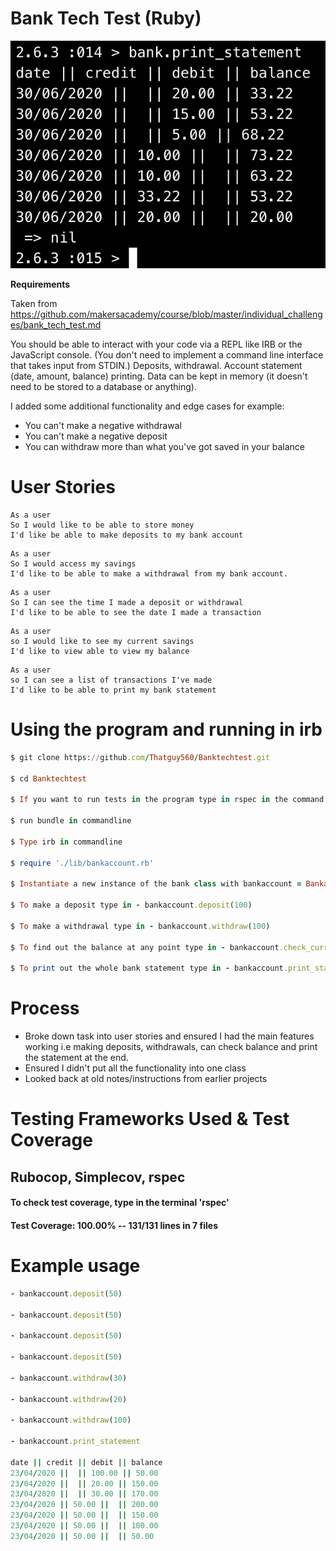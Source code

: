 # Bank Tech Test (Ruby)

![Screenshot](https://raw.githubusercontent.com/Thatguy560/Banktechtest/master/Assets/Screenshot%202020-06-30%20at%2016.59.45.png)

**Requirements**

Taken from https://github.com/makersacademy/course/blob/master/individual_challenges/bank_tech_test.md

You should be able to interact with your code via a REPL like IRB or the JavaScript console. (You don't need to implement a command line interface that takes input from STDIN.)
Deposits, withdrawal.
Account statement (date, amount, balance) printing.
Data can be kept in memory (it doesn't need to be stored to a database or anything).

I added some additional functionality and edge cases for example:
- You can't make a negative withdrawal
- You can't make a negative deposit
- You can withdraw more than what you've got saved in your balance

# User Stories

```
As a user
So I would like to be able to store money
I'd like be able to make deposits to my bank account
```
```
As a user
So I would access my savings
I'd like to be able to make a withdrawal from my bank account.
```
```
As a user
So I can see the time I made a deposit or withdrawal
I'd like to be able to see the date I made a transaction
```
```
As a user
so I would like to see my current savings
I'd like to view able to view my balance
```
```
As a user
so I can see a list of transactions I've made
I'd like to be able to print my bank statement
```

# Using the program and running in irb

```Ruby
$ git clone https://github.com/Thatguy560/Banktechtest.git

$ cd Banktechtest

$ If you want to run tests in the program type in rspec in the command line to check to see if the tests pass or fail and the test coverage.

$ run bundle in commandline

$ Type irb in commandline

$ require './lib/bankaccount.rb'

$ Instantiate a new instance of the bank class with bankaccount = Bankaccount.new

$ To make a deposit type in - bankaccount.deposit(100)

$ To make a withdrawal type in - bankaccount.withdraw(100)

$ To find out the balance at any point type in - bankaccount.check_current_balance

$ To print out the whole bank statement type in - bankaccount.print_statement
```

# Process

- Broke down task into user stories and ensured I had the main features working i.e making deposits, withdrawals, can check balance and print the statement at the end.
- Ensured I didn't put all the functionality into one class
- Looked back at old notes/instructions from earlier projects

# Testing Frameworks Used & Test Coverage

  ## Rubocop, Simplecov, rspec

  #### To check test coverage, type in the terminal 'rspec'

  #### Test Coverage:  100.00% -- 131/131 lines in 7 files

# Example usage

```ruby
- bankaccount.deposit(50)

- bankaccount.deposit(50)

- bankaccount.deposit(50)

- bankaccount.deposit(50)

- bankaccount.withdraw(30)

- bankaccount.withdraw(20)

- bankaccount.withdraw(100)

- bankaccount.print_statement

date || credit || debit || balance
23/04/2020 ||  || 100.00 || 50.00
23/04/2020 ||  || 20.00 || 150.00
23/04/2020 ||  || 30.00 || 170.00
23/04/2020 || 50.00 ||  || 200.00
23/04/2020 || 50.00 ||  || 150.00
23/04/2020 || 50.00 ||  || 100.00
23/04/2020 || 50.00 ||  || 50.00
```

